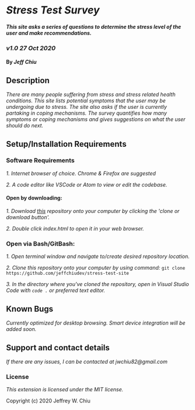# _Stress Test Survey_

#### _This site asks a series of questions to determine the stress level of the user and make recommendations._

### _v1.0 27 Oct 2020_

#### By _Jeff Chiu_

## Description

_There are many people suffering from stress and stress related health conditions.  This site lists potential symptoms that the user may be undergoing due to stress.  The site also asks if the user is currently partaking in coping mechanisms.  The survey quantifies how many symptoms or coping mechanisms and gives suggestions on what the user should do next._

## Setup/Installation Requirements

### Software Requirements
_1. Internet browser of choice. Chrome & Firefox are suggested_

_2. A code editor like VSCode or Atom to view or edit the codebase._

#### Open by downloading:
_1. Download [this](https://github.com/jeffchiudev/stress-test-site) repository onto your computer by clicking the 'clone or download button'._

_2. Double click index.html to open it in your web browser._

### Open via Bash/GitBash:
_1. Open terminal window and navigate to/create desired repository location._

_2. Clone this repository onto your computer by using command:_
`git clone https://github.com/jeffchiudev/stress-test-site`

_3. In the directory where you've cloned the repository, open in Visual Studio Code with `code .` or preferred text editor._

## Known Bugs

_Currently optimized for desktop browsing.  Smart device integration will be added soon._

## Support and contact details

_If there are any issues, I can be contacted at jwchiu82@gmail.com_

### License

_This extension is licensed under the MIT license._

Copyright (c) 2020 Jeffrey W. Chiu